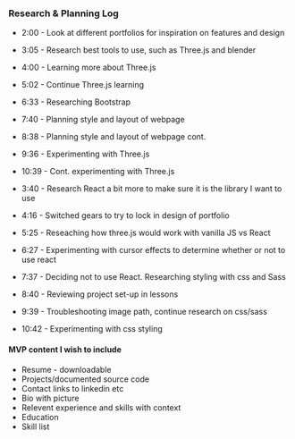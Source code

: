###  Research & Planning Log
* 2:00 - Look at different portfolios for inspiration on features and design
* 3:05 - Research best tools to use, such as Three.js and blender
* 4:00 - Learning more about Three.js
* 5:02 - Continue Three.js learning
* 6:33 - Researching Bootstrap
* 7:40 - Planning style and layout of webpage
* 8:38 - Planning style and layout of webpage cont.
* 9:36 - Experimenting with Three.js
* 10:39 - Cont. experimenting with Three.js

* 3:40 - Research React a bit more to make sure it is the library I want to use
* 4:16 - Switched gears to try to lock in design of portfolio
* 5:25 - Reseaching how three.js would work with vanilla JS vs React
* 6:27 - Experimenting with cursor effects to determine whether or not to use react
* 7:37 - Deciding not to use React. Researching styling with css and Sass
* 8:40 - Reviewing project set-up in lessons
* 9:39 - Troubleshooting image path, continue research on css/sass
* 10:42 - Experimenting with css styling


#### MVP content I wish to include
* Resume - downloadable
* Projects/documented source code
* Contact links to linkedin etc
* Bio with picture
* Relevent experience and skills with context
* Education
* Skill list